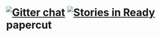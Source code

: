 [![Gitter chat](https://badges.gitter.im/papercut.png)](https://gitter.im/lloydde/papercut)
[![Stories in Ready](https://badge.waffle.io/lloydde/papercut.png?label=ready&title=Ready)](https://waffle.io/lloydde/papercut)
papercut
========
